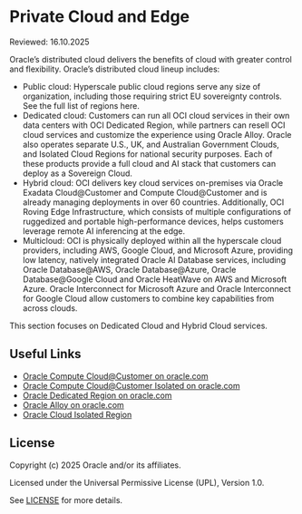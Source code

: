 # Private Cloud and Edge

Reviewed: 16.10.2025

Oracle’s distributed cloud delivers the benefits of cloud with greater control and flexibility. Oracle’s distributed cloud lineup includes:

- Public cloud: Hyperscale public cloud regions serve any size of organization, including those requiring strict EU sovereignty controls. See the full list of regions here.
- Dedicated cloud: Customers can run all OCI cloud services in their own data centers with OCI Dedicated Region, while partners can resell OCI cloud services and customize the experience using Oracle Alloy. Oracle also operates separate U.S., UK, and Australian Government Clouds, and Isolated Cloud Regions for national security purposes. Each of these products provide a full cloud and AI stack that customers can deploy as a Sovereign Cloud.
- Hybrid cloud: OCI delivers key cloud services on-premises via Oracle Exadata Cloud@Customer and Compute Cloud@Customer and is already managing deployments in over 60 countries. Additionally, OCI Roving Edge Infrastructure, which consists of multiple configurations of ruggedized and portable high-performance devices, helps customers leverage remote AI inferencing at the edge. 
- Multicloud: OCI is physically deployed within all the hyperscale cloud providers, including AWS, Google Cloud, and Microsoft Azure, providing low latency, natively integrated Oracle AI Database services, including Oracle Database@AWS, Oracle Database@Azure, Oracle Database@Google Cloud and Oracle HeatWave on AWS and Microsoft Azure. Oracle Interconnect for Microsoft Azure and Oracle Interconnect for Google Cloud allow customers to combine key capabilities from across clouds.

This section focuses on Dedicated Cloud and Hybrid Cloud services.

## Useful Links

- [Oracle Compute Cloud@Customer on oracle.com](https://www.oracle.com/cloud/compute/cloud-at-customer/)
- [Oracle Compute Cloud@Customer Isolated on oracle.com](https://www.oracle.com/cloud/compute/cloud-at-customer-isolated/)
- [Oracle Dedicated Region on oracle.com](https://www.oracle.com/cloud/cloud-at-customer/dedicated-region/)
- [Oracle Alloy on oracle.com](https://www.oracle.com/cloud/alloy/)
- [Oracle Cloud Isolated Region](https://www.oracle.com/government/govcloud/isolated/)

## License

Copyright (c) 2025 Oracle and/or its affiliates.

Licensed under the Universal Permissive License (UPL), Version 1.0.

See [LICENSE](https://github.com/oracle-devrel/technology-engineering/blob/main/LICENSE.txt) for more details.
